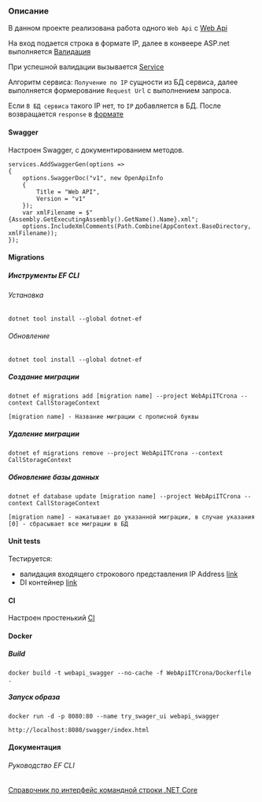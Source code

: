 ### Описание
В данном проекте реализована работа одного ```Web Api``` c [Web Api](https://ipinfo.io)

На вход подается строка в формате IP, далее в конвеере ASP.net выполняется [Валидация](https://github.com/LetovS/WebApiITCrona/blob/master/WebApiITCrona/Infrastructure/Validators/IpRequestValidator.cs) 

При успешной валидации вызывается [Service](https://github.com/LetovS/WebApiITCrona/blob/master/WebApiITCrona/Services/GeoService.cs)

Алгоритм сервиса: ```Получение по IP``` сущности из БД сервиса, далее выполняется формерование ```Request Url``` с выполнением запроса.

Если ```В БД сервиса``` такого IP нет, то ```IP``` добавляется в БД. После возвращается ```response``` в [формате](https://github.com/LetovS/WebApiITCrona/blob/master/WebApiITCrona/Infrastructure/Models/IpInfoResponse.cs) 


#### Swagger
Настроен Swagger, с документированием методов.

```shell
services.AddSwaggerGen(options =>
{
    options.SwaggerDoc("v1", new OpenApiInfo
    {
        Title = "Web API",
        Version = "v1"
    });
    var xmlFilename = $"{Assembly.GetExecutingAssembly().GetName().Name}.xml";
    options.IncludeXmlComments(Path.Combine(AppContext.BaseDirectory, xmlFilename));
});
```


#### Migrations
##### Инструменты EF CLI
###### Установка
```shell
dotnet tool install --global dotnet-ef
```
###### Обновление
```shell
dotnet tool install --global dotnet-ef
```
##### Создание миграции
```shell
dotnet ef migrations add [migration name] --project WebApiITCrona --context CallStorageContext
```
``````[migration name] - Название миграции с прописной буквы``````
##### Удаление миграции
```shell
dotnet ef migrations remove --project WebApiITCrona --context CallStorageContext
```
##### Обновление базы данных
```shell
dotnet ef database update [migration name] --project WebApiITCrona --context CallStorageContext
```
``````[migration name] - накатывает до указанной миграции, в случае указания [0] - сбрасывает все миграции в БД``````


#### Unit tests
Тестируется:
- валидация входящего строкового представления IP Address [link](https://github.com/LetovS/WebApiITCrona/blob/master/tests/UnitTests/Validators/IpRequestValidatorTest.cs)
- DI контейнер [link](https://github.com/LetovS/WebApiITCrona/blob/master/tests/UnitTests/Dependencies/DependenciesTests.cs)


#### CI
Настроен простенький [CI](https://github.com/LetovS/WebApiITCrona/actions)


#### Docker
##### Build
```shell
docker build -t webapi_swagger --no-cache -f WebApiITCrona/Dockerfile .
```
##### Запуск образа
```shell
docker run -d -p 8080:80 --name try_swager_ui webapi_swagger
```
``````shell
http://localhost:8080/swagger/index.html
``````


#### Документация
###### Руководство EF CLI
[Справочник по интерфейс командной строки .NET Core](https://learn.microsoft.com/ru-ru/ef/core/cli/dotnet)

